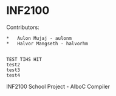 INF2100
=======
Contributors:

	*	Aulon Mujaj - aulonm
	*	Halvor Mangseth - halvorhm
	
	
	TEST TIHS HIT
	test2
	test3
	test4



INF2100 School Project - AlboC Compiler

